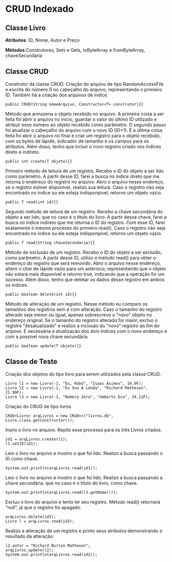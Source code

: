 # CRUD Indexado

## Classe Livro
**Atributos**: ID, Nome, Autor e Preço   
           
**Métodos**:Construtores, Sets e Gets, toByteArray e fromByteArray, chaveSecundaria

## Classe CRUD
Construtor da classe CRUD. Criação do arquivo de tipo RandomAccessFile e escrita do número 0 no cabeçalho do arquivo, representando o primeiro ID. Também há a criação dos arquivos de índice. 
```
public CRUD(String nomeArquivo, Constructor<T> construtor){}
```
Método que armazena o objeto recebido no arquivo. A primeira coisa a ser feita foi abrir o arquivo no início, guardar o valor do último ID utilizado e atribuir esse número ao objeto recebido como parâmetro. O segundo passo foi atualizar o cabeçalho do arquivo com o novo ID (ID+1). E a última coisa feita foi abrir o arquivo no final e criar um registro para o objeto recebido, com os bytes de lápide, indicador de tamanho e os campos para os atributos. Além disso, tenho que incluir o novo registro criado nos índices direto e indireto.
```
public int create(T objeto){}
```
Primeiro método de leitura de um registro. Recebo o ID do objeto a ser lido como parâmetro. A partir desse ID, farei a busca no índice direto que me retorna o endereço do registro no arquivo. Abro o arquivo nesse endereço, se o registro estiver disponível, realizo sua leitura. Caso o registro não seja encontrado no índice ou ele esteja indisponpivel, retorno um objeto vazio.
```
public T read(int id){}
```
Segundo método de leitura de um registro. Recebo a chave secundária do objeto a ser lido, que no caso é o título do livro. A partir dessa chave, farei a busca no índice indireto que me retorna o ID do registro. Com esse ID, farei exatamente o mesmo processo do primeiro read(). Caso o registro não seja encontrado no índice ou ele esteja indisponpivel, retorno um objeto vazio.
```
public T read(String chaveSecundaria){}
```
Método de exclusão de um registro. Recebo o ID do objeto a ser excluído, como parâmetro. A partir desse ID, utilizo o método read() para obter o endereço do registro que será removido. Abro o arquivo nesse endereço, altero o char de lápide vazio para um asterisco, representando que o objeto não estará mais disponível e retorno true, indicando que a operação foi um sucesso. Além disso, tenho que deletar os dados desse registro em ambos os índices.
```
public boolean delete(int id){}
```
Método de alteração de um registro. Nesse método eu comparo os tamanhos dos registros sem e com alteração. Caso o tamanho do registro alterado seja menor ou igual, apenas sobrescrevo o "novo" objeto no endereço original. Se o tamanho do registro alterado for maior, excluo o registro "desatualizado" e realizo a inclusão do "novo" registro ao fim do arquivo. É necessária a atualização dos dois índices com o novo endereço e com a possível nova chave secundária.
```
public boolean update(T objeto){}
```

## Classe de Teste
Criação dos objetos do tipo livro para serem utilizados pela classe CRUD.
```
Livro l1 = new Livro(-1, "Eu, Robô", "Isaac Asimov", 14.9F);
Livro l2 = new Livro(-1, "Eu Sou A Lenda", "Richard Matheson", 21.99F);
Livro l3 = new Livro(-1, "Número Zero", "Umberto Eco", 34.11F);
```
Criação do CRUD de tipo livros
```
CRUD<Livro> arqLivros = new CRUD<>("livros.db", Livro.class.getConstructor());
```
Insiro o livro no arquivo. Repito esse processo para os três Livros criados.
```
id1 = arqLivros.create(l1); 
l1.setID(id1);
```
Leio o livro no arquivo e mostro o que foi lido. Realizo a busca passando o ID como chave.
```
System.out.println(arqLivros.read(id1));
```
Leio o livro no arquivo e mostro o que foi lido. Realizo a busca passando a chave secundária, que no caso é o título do livro, como chave.
```
System.out.println(arqLivros.read(l3.getNome()));
```
Excluo o livro do arquivo e tento ler seu registro. Método read() retornará "null", já que o registro foi apagado.
```
arqLivros.delete(id3);
Livro l = arqLivros.read(id3);
```
Realizo a alteração de um registro e printo seus atributos demonstrando o resultado da alteração.
```
l2.autor = "Richard Burton Matheson";
arqLivros.update(l2);
System.out.println(arqLivros.read(id2));
```